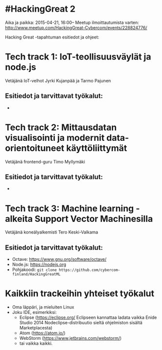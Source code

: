 # \#HackingGreat 2
Aika ja paikka: 2015-04-21, 16:00–
Meetup ilmoittautumista varten: http://www.meetup.com/HackingGreat-Cybercom/events/228824776/

Hacking Great -tapahtuman esitiedot ja ohjeet:

# Tech track 1: IoT-teollisuusväylät ja node.js
Vetäjänä IoT-velhot Jyrki Kujanpää ja Tarmo Pajunen

## Esitiedot ja tarvittavat työkalut:
* 

# Tech track 2: Mittausdatan visualisointi ja modernit data-orientoituneet käyttöliittymät
Vetäjänä frontend-guru Timo Myllymäki

## Esitiedot ja tarvittavat työkalut:
* 

# Tech track 3: Machine learning -alkeita Support Vector Machinesilla
Vetäjänä koneälyalkemisti Tero Keski-Valkama

## Esitiedot ja tarvittavat työkalut:
* Octave: https://www.gnu.org/software/octave/
* Node.js: https://nodejs.org
* Pohjakoodi: `git clone https://github.com/cybercom-finland/HackingGreatML`

# Kaikkiin trackeihin yhteiset työkalut
* Oma läppäri, ja mieluiten Linux
* Joku IDE, esimerkiksi:
  * Eclipse (https://eclipse.org/ Eclipseen kannattaa ladata vaikka Enide Studio 2014 Nodeclipse-distribuutio sieltä ohjelmiston sisältä Marketplacesta)
  * Atom (https://atom.io/)
  * WebStorm (https://www.jetbrains.com/webstorm/)
  * tai vaikka kaikki.
